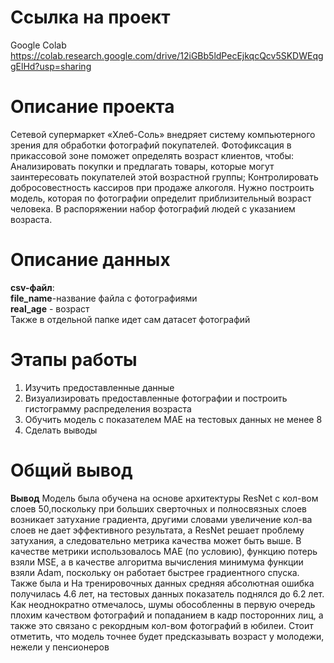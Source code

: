 # Ссылка на проект 
Google Colab https://colab.research.google.com/drive/12iGBb5ldPecEjkqcQcv5SKDWEqggElHd?usp=sharing
# Описание проекта  
Сетевой супермаркет «Хлеб-Соль» внедряет систему компьютерного зрения для обработки фотографий покупателей. Фотофиксация в прикассовой зоне поможет определять возраст клиентов, чтобы:
Анализировать покупки и предлагать товары, которые могут заинтересовать покупателей этой возрастной группы;
Контролировать добросовестность кассиров при продаже алкоголя.
Нужно построить модель, которая по фотографии определит приблизительный возраст человека. В распоряжении набор фотографий людей с указанием возраста.  
# Описание данных  
**csv-файл**:  
**file_name**-название файла c фотографиями  
**real_age** - возраст  
Также в отдельной папке идет сам датасет фотографий  
#  Этапы работы
1. Изучить предоставленные данные  
2. Визуализировать предоставленные фотографии и построить гистограмму распределения возраста  
3. Обучить модель с показателем MAE на тестовых данных не менее 8  
4. Сделать выводы  
# Общий вывод  
**Вывод** Модель была обучена на основе архитектуры ResNet с кол-вом слоев 50,поскольку при больших сверточных и полносвязных слоев возникает затухание градиента, другими словами увеличение кол-ва слоев не дает эффективного результата, а ResNet решает проблему затухания, а следовательно метрика качества может быть выше. В качестве метрики использовалось MAE (по условию), функцию потерь взяли MSE, а в качестве алгоритма вычисления минимума функции взяли Adam, поскольку он работает быстрее градиентного спуска. Также была и На тренировочных данных средняя абсолютная ошибка получилась 4.6 лет, на тестовых данных показатель поднялся до 6.2 лет. Как неоднократно отмечалось, шумы обособленны в первую очередь плохим качеством фотографий и попаданием в кадр посторонних лиц, а также это связано с рекордным кол-вом фотографий в юбилеи. Стоит отметить, что модель точнее будет предсказывать возраст у молодежи, нежели у пенсионеров